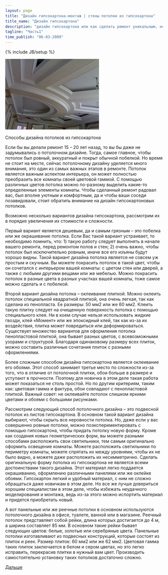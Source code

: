 ```yaml
---
layout: page
title: "Дизайн гипсокартона-монтаж | стены потолки из гипсокартона"
title_name: "Дизайн гипсокартона"
description: "дизайн гипсокартона или как сделать ремонт уникальным, не дорогим и очень красивым"
tagline: "Часть1"
time_publish: "06-03-2009"
---
```

{% include JB/setup %}

![дизайн потолков](images/desing-potolok.jpg)

Способы дизайна потолков из гипсокартона

Если бы вы делали ремонт 15 – 20 лет назад, то вы бы даже не задумывались о потолочном дизайне. Тогда, самое главное, чтобы потолок был ровный, аккуратный и покрыт обычной побелкой. Но время не стоит на месте, сейчас потолочному дизайну уделяется много внимания, это один из самых важных этапов в ремонте. Потолок является важным аспектом интерьера, он может полностью преобразить все комнаты своей цветовой гаммой. С помощью различных цветов потолка можно по-разному выделить какие-то определенные элементы комнаты. Чтобы сделанный ремонт радовал вас, был вполне уютным и комфортным, да и чтобы ваши соседи позавидовали, стоит обратить внимание на дизайн гипсокартоновых потолков.

Возможно несколько вариантов дизайна гипсокартона, рассмотрим их в порядке увеличения их стоимости и сложности.

Первый вариант является дешевым, да и самым грязным – это побелка или же окрашивание потолка. Если Вас такой вариант устраивает, то необходимо помнить, что: 1) такую работу следует выполнять в начале вашего ремонта, перед ремонтом полов и стен; 2) очень важно, чтобы потолок был исключительно ровным, иначе все его изъяны будут хорошо видны. Такой вариант дизайна потолка является не совсем уж простым и скучным. Вы можете покрасить потолок в такой цвет, чтобы он сочетался с интерьером вашей комнаты: с цветом стен или дверей, а также с любыми другими вещами или же мебелью. Можно покрасить потолок в разные цвета в разных участках вашей комнаты, тоже самое можно сделать и с побелкой.

Второй вариант дизайна потолка – оклеивание плиткой. Можно оклеить потолок специальной квадратной плиткой, она очень легкая, так как сделана из пенопласта. Ее размеры: 50 мм2 или же 60 мм2. Клеить такую плитку следует на очищенную поверхность потолка с помощью специального клея. Ни в коем случае нельзя использовать жидкие гвозди, клей «Момент» или же эпоксидный клей, так как из-за их воздействия, плитка может повредиться или деформироваться. Существует множество вариантов для оформления потолка пенопластовой плиткой, она бывает разных цветов, с всевозможными узорами и структурой. Благодаря одинаковому размеру всех плиток, можно составить различные сочетания плиток с разными оформлениями.

Более сложным способом дизайна гипсокартона является оклеивание его обоями. Этот способ занимает третье место по сложности из-за того, что в отличие от потолочной плитки, обои больше в размере и уступают в прочности. Поэтому для новичка в этом деле такая работа может показаться не столь простой. Но по другим критериям, таким как: цветовая гамма и фактура, обои совпадают с пенопластовой плиткой. Важный совет: не оклеивайте потолок слишком яркими цветами и обоями с большими рисунками.

Рассмотрим следующий способ потолочного дизайна – это подвесной потолок из листов гипсокартона. В основном такой вариант дизайна выбирают, чтобы скрыть все неровности потолка. Но, даже если у вас совершенно ровные потолки, можно поэкспериментировать с помощью гипсокартона, чтобы придать потолку новую форму. Кроме как создания новых геометрических форм, вы можете разными способами расположить свои светильники, тем самым оригинально оформить освещение комнаты. Можете расположить светильники по периметру комнаты, можете спрятать их между уровнями, чтобы их не было видно, а можете даже расположить их несимметрично. Сделать оригинальную форму потолка из гипсокартона не является всеми достоинствами такого дизайна. Этот материал легко поддается окрашиванию, оформлению различными панелями или же оклейке обоями. Гипсокартон легкий и удобный материал, с ним не сложно обращаться даже новичкам в этом деле. Но все же лучше довериться хорошим специалистам в этом деле, чтобы избежать неудачного моделирования и монтажа, ведь из-за этого можно испортить материал и придется приобретать новый.

А вот панельные или же реечные потолки в основном используются потолочного дизайна в офисе, туалете, ванной или в магазине. Реечный потолок представляет собой рейки, длина которых достигается до 4 м, а ширина составляет 85 мм. В основном такие рейки бывает следующих цветов: белые, золотые или серебряные цвета. Панельные потолки изготавливают из подвесных конструкций, которые состоят из плиток и реек. Размер плиток: 60 мм2 или же 62 мм2. Цветовая гамма таких плиток заключается в белом и сером цветах, но это легко исправить, перекрасив плитки в нужный вам цвет. Производить самостоятельно установку таких потолков достаточно сложно.

[Дальше](desing2.html)

